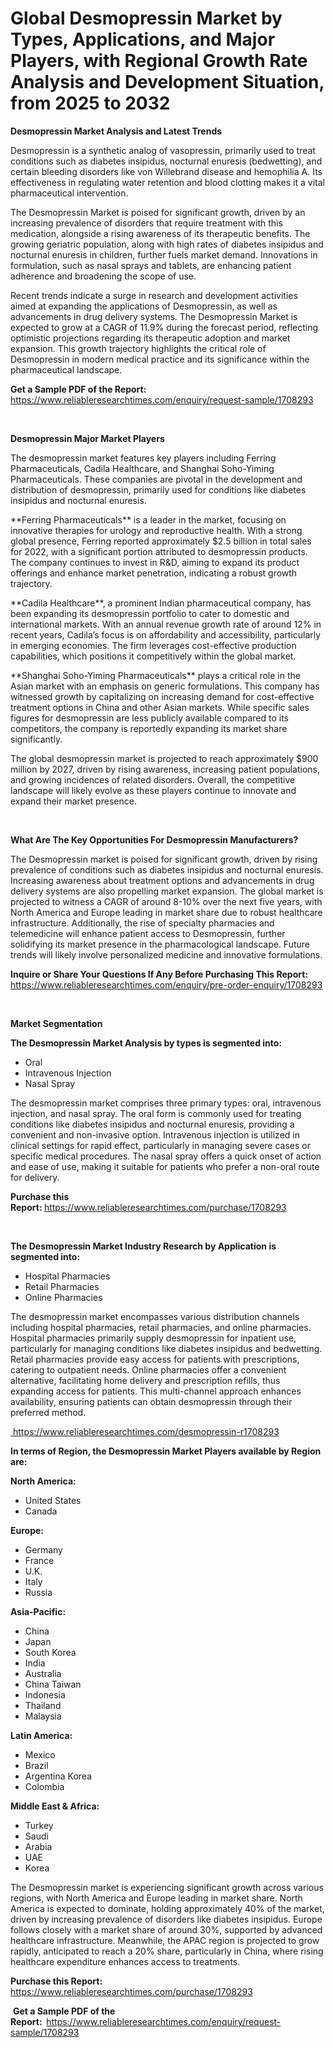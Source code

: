 <p><h1>Global Desmopressin Market by Types, Applications, and Major Players, with Regional Growth Rate Analysis and Development Situation, from 2025 to 2032</h1></p><p><strong>Desmopressin Market Analysis and Latest Trends</strong></p>
<p><p>Desmopressin is a synthetic analog of vasopressin, primarily used to treat conditions such as diabetes insipidus, nocturnal enuresis (bedwetting), and certain bleeding disorders like von Willebrand disease and hemophilia A. Its effectiveness in regulating water retention and blood clotting makes it a vital pharmaceutical intervention.</p><p>The Desmopressin Market is poised for significant growth, driven by an increasing prevalence of disorders that require treatment with this medication, alongside a rising awareness of its therapeutic benefits. The growing geriatric population, along with high rates of diabetes insipidus and nocturnal enuresis in children, further fuels market demand. Innovations in formulation, such as nasal sprays and tablets, are enhancing patient adherence and broadening the scope of use.</p><p>Recent trends indicate a surge in research and development activities aimed at expanding the applications of Desmopressin, as well as advancements in drug delivery systems. The Desmopressin Market is expected to grow at a CAGR of 11.9% during the forecast period, reflecting optimistic projections regarding its therapeutic adoption and market expansion. This growth trajectory highlights the critical role of Desmopressin in modern medical practice and its significance within the pharmaceutical landscape.</p></p>
<p><strong>Get a Sample PDF of the Report:&nbsp;</strong> <a href="https://www.reliableresearchtimes.com/enquiry/request-sample/1708293?utm_campaign=3134&utm_medium=2&utm_source=Github&utm_content=ia&utm_term=19042025&utm_id=desmopressin">https://www.reliableresearchtimes.com/enquiry/request-sample/1708293</a></p>
<p>&nbsp;</p>
<p><strong>Desmopressin Major Market Players</strong></p>
<p><p>The desmopressin market features key players including Ferring Pharmaceuticals, Cadila Healthcare, and Shanghai Soho-Yiming Pharmaceuticals. These companies are pivotal in the development and distribution of desmopressin, primarily used for conditions like diabetes insipidus and nocturnal enuresis.</p><p>**Ferring Pharmaceuticals** is a leader in the market, focusing on innovative therapies for urology and reproductive health. With a strong global presence, Ferring reported approximately $2.5 billion in total sales for 2022, with a significant portion attributed to desmopressin products. The company continues to invest in R&D, aiming to expand its product offerings and enhance market penetration, indicating a robust growth trajectory.</p><p>**Cadila Healthcare**, a prominent Indian pharmaceutical company, has been expanding its desmopressin portfolio to cater to domestic and international markets. With an annual revenue growth rate of around 12% in recent years, Cadila’s focus is on affordability and accessibility, particularly in emerging economies. The firm leverages cost-effective production capabilities, which positions it competitively within the global market.</p><p>**Shanghai Soho-Yiming Pharmaceuticals** plays a critical role in the Asian market with an emphasis on generic formulations. This company has witnessed growth by capitalizing on increasing demand for cost-effective treatment options in China and other Asian markets. While specific sales figures for desmopressin are less publicly available compared to its competitors, the company is reportedly expanding its market share significantly.</p><p>The global desmopressin market is projected to reach approximately $900 million by 2027, driven by rising awareness, increasing patient populations, and growing incidences of related disorders. Overall, the competitive landscape will likely evolve as these players continue to innovate and expand their market presence.</p></p>
<p>&nbsp;</p>
<p><strong>What Are The Key Opportunities For Desmopressin Manufacturers?</strong></p>
<p><p>The Desmopressin market is poised for significant growth, driven by rising prevalence of conditions such as diabetes insipidus and nocturnal enuresis. Increasing awareness about treatment options and advancements in drug delivery systems are also propelling market expansion. The global market is projected to witness a CAGR of around 8-10% over the next five years, with North America and Europe leading in market share due to robust healthcare infrastructure. Additionally, the rise of specialty pharmacies and telemedicine will enhance patient access to Desmopressin, further solidifying its market presence in the pharmacological landscape. Future trends will likely involve personalized medicine and innovative formulations.</p></p>
<p><strong>Inquire or Share Your Questions If Any Before Purchasing This Report:</strong> <a href="https://www.reliableresearchtimes.com/enquiry/pre-order-enquiry/1708293?utm_campaign=3134&utm_medium=2&utm_source=Github&utm_content=ia&utm_term=19042025&utm_id=desmopressin">https://www.reliableresearchtimes.com/enquiry/pre-order-enquiry/1708293</a></p>
<p>&nbsp;</p>
<p><strong>Market Segmentation</strong></p>
<p><strong>The Desmopressin Market Analysis by types is segmented into:</strong></p>
<p><ul><li>Oral</li><li>Intravenous Injection</li><li>Nasal Spray</li></ul></p>
<p><p>The desmopressin market comprises three primary types: oral, intravenous injection, and nasal spray. The oral form is commonly used for treating conditions like diabetes insipidus and nocturnal enuresis, providing a convenient and non-invasive option. Intravenous injection is utilized in clinical settings for rapid effect, particularly in managing severe cases or specific medical procedures. The nasal spray offers a quick onset of action and ease of use, making it suitable for patients who prefer a non-oral route for delivery.</p></p>
<p><strong>Purchase this Report:&nbsp;</strong><a href="https://www.reliableresearchtimes.com/purchase/1708293?utm_campaign=3134&utm_medium=2&utm_source=Github&utm_content=ia&utm_term=19042025&utm_id=desmopressin">https://www.reliableresearchtimes.com/purchase/1708293</a></p>
<p>&nbsp;</p>
<p><strong>The Desmopressin Market Industry Research by Application is segmented into:</strong></p>
<p><ul><li>Hospital Pharmacies</li><li>Retail Pharmacies</li><li>Online Pharmacies</li></ul></p>
<p><p>The desmopressin market encompasses various distribution channels including hospital pharmacies, retail pharmacies, and online pharmacies. Hospital pharmacies primarily supply desmopressin for inpatient use, particularly for managing conditions like diabetes insipidus and bedwetting. Retail pharmacies provide easy access for patients with prescriptions, catering to outpatient needs. Online pharmacies offer a convenient alternative, facilitating home delivery and prescription refills, thus expanding access for patients. This multi-channel approach enhances availability, ensuring patients can obtain desmopressin through their preferred method.</p></p>
<p><a href="https://www.reliableresearchtimes.com/desmopressin-r1708293?utm_campaign=3134&utm_medium=2&utm_source=Github&utm_content=ia&utm_term=19042025&utm_id=desmopressin">&nbsp;https://www.reliableresearchtimes.com/desmopressin-r1708293</a></p>
<p><strong>In terms of Region, the Desmopressin Market Players available by Region are:</strong></p>
<p>
    <p> <strong> North America: </strong>
        <ul>
            <li>United States</li>
            <li>Canada</li>
        </ul>
        </p> 
    <p> <strong> Europe: </strong>
        <ul>
            <li>Germany</li>
            <li>France</li>
            <li>U.K.</li>
            <li>Italy</li>
            <li>Russia</li>
        </ul>
        </p> 
    <p> <strong> Asia-Pacific: </strong>
        <ul>
            <li>China</li>
            <li>Japan</li>
            <li>South Korea</li>
            <li>India</li>
            <li>Australia</li>
            <li>China Taiwan</li>
            <li>Indonesia</li>
            <li>Thailand</li>
            <li>Malaysia</li>
        </ul>
        </p> 
    <p> <strong> Latin America: </strong>
        <ul>
            <li>Mexico</li>
            <li>Brazil</li>
            <li>Argentina Korea</li>
            <li>Colombia</li>
        </ul>
        </p> 
    <p> <strong> Middle East & Africa: </strong>
        <ul>
            <li>Turkey</li>
            <li>Saudi</li>
            <li>Arabia</li>
            <li>UAE</li>
            <li>Korea</li>
        </ul>
    </p>
    </p>
<p><p>The Desmopressin market is experiencing significant growth across various regions, with North America and Europe leading in market share. North America is expected to dominate, holding approximately 40% of the market, driven by increasing prevalence of disorders like diabetes insipidus. Europe follows closely with a market share of around 30%, supported by advanced healthcare infrastructure. Meanwhile, the APAC region is projected to grow rapidly, anticipated to reach a 20% share, particularly in China, where rising healthcare expenditure enhances access to treatments.</p></p>
<p><strong>Purchase this Report: </strong><a href="https://www.reliableresearchtimes.com/purchase/1708293?utm_campaign=3134&utm_medium=2&utm_source=Github&utm_content=ia&utm_term=19042025&utm_id=desmopressin">https://www.reliableresearchtimes.com/purchase/1708293</a></p>
<p>&nbsp;<strong>Get a Sample PDF of the Report:&nbsp;&nbsp;</strong><a href="https://www.reliableresearchtimes.com/enquiry/request-sample/1708293?utm_campaign=3134&utm_medium=2&utm_source=Github&utm_content=ia&utm_term=19042025&utm_id=desmopressin">https://www.reliableresearchtimes.com/enquiry/request-sample/1708293</a></p>
<p><strong></strong></p>
<p><p></p><p></p><p></p></p>